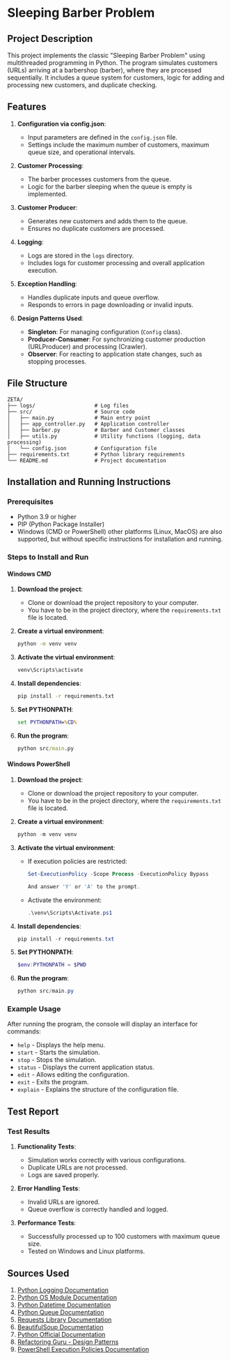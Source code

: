 # Sleeping Barber Problem

## Project Description

This project implements the classic "Sleeping Barber Problem" using multithreaded programming in Python. The program simulates customers (URLs) arriving at a barbershop (barber), where they are processed sequentially. It includes a queue system for customers, logic for adding and processing new customers, and duplicate checking.

## Features

1. **Configuration via config.json**:
   - Input parameters are defined in the `config.json` file.
   - Settings include the maximum number of customers, maximum queue size, and operational intervals.

2. **Customer Processing**:
   - The barber processes customers from the queue.
   - Logic for the barber sleeping when the queue is empty is implemented.

3. **Customer Producer**:
   - Generates new customers and adds them to the queue.
   - Ensures no duplicate customers are processed.

4. **Logging**:
   - Logs are stored in the `logs` directory.
   - Includes logs for customer processing and overall application execution.

5. **Exception Handling**:
   - Handles duplicate inputs and queue overflow.
   - Responds to errors in page downloading or invalid inputs.

6. **Design Patterns Used**:
   - **Singleton**: For managing configuration (`Config` class).
   - **Producer-Consumer**: For synchronizing customer production (URLProducer) and processing (Crawler).
   - **Observer**: For reacting to application state changes, such as stopping processes.

## File Structure

```
ZETA/
├── logs/                   # Log files
├── src/                    # Source code
│   ├── main.py             # Main entry point
│   ├── app_controller.py   # Application controller
│   ├── barber.py           # Barber and Customer classes
│   ├── utils.py            # Utility functions (logging, data processing)
│   └── config.json         # Configuration file
├── requirements.txt        # Python library requirements
└── README.md               # Project documentation
```

## Installation and Running Instructions

### Prerequisites
- Python 3.9 or higher
- PIP (Python Package Installer)
- Windows (CMD or PowerShell) other platforms (Linux, MacOS) are also supported, but without specific instructions for installation and running.

### Steps to Install and Run

#### Windows CMD

1. **Download the project**:
   - Clone or download the project repository to your computer.
   - You have to be in the project directory, where the `requirements.txt` file is located.

2. **Create a virtual environment**:
   ```cmd
   python -m venv venv
   ```

3. **Activate the virtual environment**:
   ```cmd
   venv\Scripts\activate
   ```

4. **Install dependencies**:
   ```cmd
   pip install -r requirements.txt
   ```

5. **Set PYTHONPATH**:
   ```cmd
   set PYTHONPATH=%CD%
   ```

6. **Run the program**:
   ```cmd
   python src/main.py
   ```

#### Windows PowerShell

1. **Download the project**:
   - Clone or download the project repository to your computer.
   - You have to be in the project directory, where the `requirements.txt` file is located.

2. **Create a virtual environment**:
   ```powershell
   python -m venv venv
   ```

3. **Activate the virtual environment**:
   - If execution policies are restricted:
     ```powershell
     Set-ExecutionPolicy -Scope Process -ExecutionPolicy Bypass
     
     And answer 'Y' or 'A' to the prompt.
     ```
   - Activate the environment:
     ```powershell
     .\venv\Scripts\Activate.ps1
     ```

4. **Install dependencies**:
   ```powershell
   pip install -r requirements.txt
   ```

5. **Set PYTHONPATH**:
   ```powershell
   $env:PYTHONPATH = $PWD
   ```

6. **Run the program**:
   ```powershell
   python src/main.py
   ```

### Example Usage

After running the program, the console will display an interface for commands:
- `help` - Displays the help menu.
- `start` - Starts the simulation.
- `stop` - Stops the simulation.
- `status` - Displays the current application status.
- `edit` - Allows editing the configuration.
- `exit` - Exits the program.
- `explain` - Explains the structure of the configuration file.

## Test Report

### Test Results

1. **Functionality Tests**:
   - Simulation works correctly with various configurations.
   - Duplicate URLs are not processed.
   - Logs are saved properly.

2. **Error Handling Tests**:
   - Invalid URLs are ignored.
   - Queue overflow is correctly handled and logged.

3. **Performance Tests**:
   - Successfully processed up to 100 customers with maximum queue size.
   - Tested on Windows and Linux platforms.



## Sources Used

1. [Python Logging Documentation](https://docs.python.org/3/library/logging.html)
2. [Python OS Module Documentation](https://docs.python.org/3/library/os.html)
3. [Python Datetime Documentation](https://docs.python.org/3/library/datetime.html)
4. [Python Queue Documentation](https://docs.python.org/3/library/queue.html)
5. [Requests Library Documentation](https://docs.python-requests.org/en/latest/)
6. [BeautifulSoup Documentation](https://www.crummy.com/software/BeautifulSoup/bs4/doc/)
7. [Python Official Documentation](https://docs.python.org/3/)
8. [Refactoring Guru - Design Patterns](https://refactoring.guru/design-patterns)
9. [PowerShell Execution Policies Documentation](https://learn.microsoft.com/en-us/powershell/module/microsoft.powershell.core/about/about_execution_policies)

